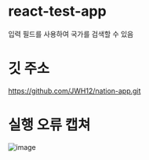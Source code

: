 # react-test-app
입력 필드를 사용하여 국가를 검색할 수 있음

# 깃 주소
https://github.com/JWH12/nation-app.git

# 실행 오류 캡쳐
![image](https://github.com/JWH12/react-test-app/assets/127090525/c19e6588-f514-4b5e-b749-4c664869bfbc)
